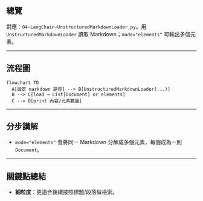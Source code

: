 ## 總覽

對應：`04-LangChain-UnstructuredMarkdownLoader.py`。用 `UnstructuredMarkdownLoader` 讀取 Markdown；`mode="elements"` 可輸出多個元素。

---

## 流程圖

```mermaid
flowchart TD
  A[設定 markdown 路徑] --> B[UnstructuredMarkdownLoader(...)]
  B --> C[load → List[Document] or elements]
  C --> D[print 內容/元素數量]
```

---

## 分步講解

- `mode="elements"` 會將同一 Markdown 分解成多個元素，每個成為一則 `Document`。

---

## 關鍵點總結

- **細粒度**：更適合後續按照標題/段落做檢索。


